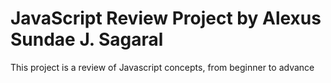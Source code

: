 # JavaScript Review Project by Alexus Sundae J. Sagaral
This project is a review of Javascript concepts, from beginner to advance